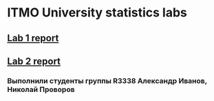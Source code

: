 # ITMO University statistics labs 


## [Lab 1 report](https://edelwiw.github.io/Statistics/Lab%201/main.html)

## [Lab 2 report](https://edelwiw.github.io/Statistics/Lab%202/main.html)

### Выполнили студенты группы R3338 Александр Иванов, Николай Проворов 
